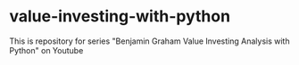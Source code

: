 # value-investing-with-python
This is repository for series "Benjamin Graham Value Investing Analysis with Python" on Youtube
